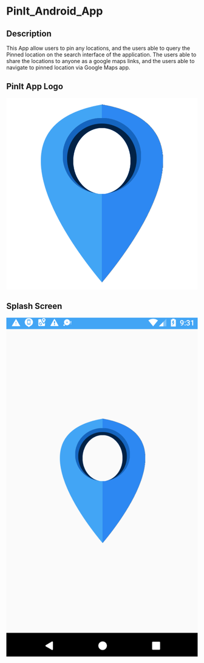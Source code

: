 # PinIt_Android_App
## Description
 This App allow users to pin any locations, and the users able to query the Pinned location on the search interface of the application.
 The users able to share the locations to anyone as a google maps links, and the users able to navigate to pinned location via Google Maps app.
 
## PinIt App Logo
 ![Image description](https://github.com/yousuf1997/PinIt_Android_App/blob/master/marker.png)
 
## Splash Screen 
 ![Image description](https://github.com/yousuf1997/PinIt_Android_App/blob/master/splash.PNG)

